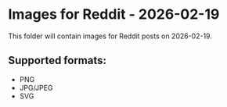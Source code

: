 # Images for Reddit - 2026-02-19

This folder will contain images for Reddit posts on 2026-02-19.

## Supported formats:
- PNG
- JPG/JPEG
- SVG
